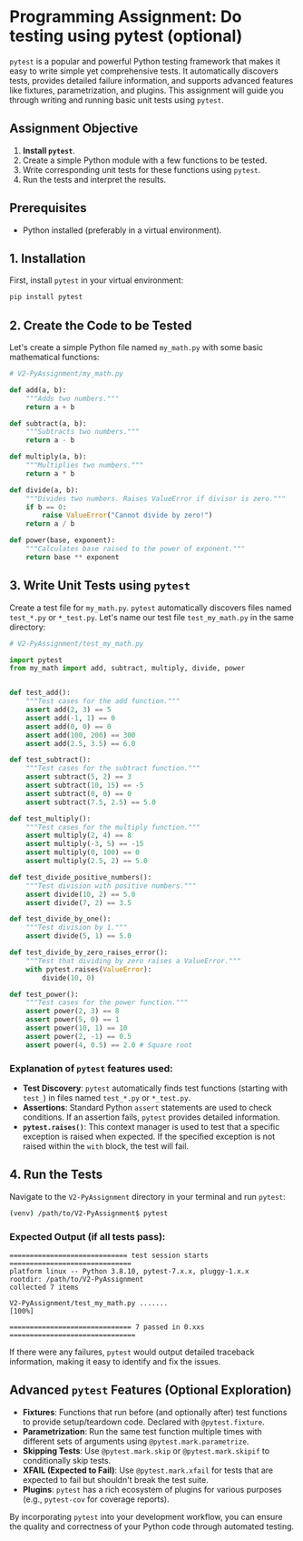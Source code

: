 # Programming Assignment: Do testing using pytest (optional)

`pytest` is a popular and powerful Python testing framework that makes it easy to write simple yet comprehensive tests. It automatically discovers tests, provides detailed failure information, and supports advanced features like fixtures, parametrization, and plugins. This assignment will guide you through writing and running basic unit tests using `pytest`.

## Assignment Objective

1.  **Install `pytest`**.
2.  Create a simple Python module with a few functions to be tested.
3.  Write corresponding unit tests for these functions using `pytest`.
4.  Run the tests and interpret the results.

## Prerequisites

*   Python installed (preferably in a virtual environment).

## 1. Installation

First, install `pytest` in your virtual environment:

```bash
pip install pytest
```

## 2. Create the Code to be Tested

Let's create a simple Python file named `my_math.py` with some basic mathematical functions:

```python
# V2-PyAssignment/my_math.py

def add(a, b):
    """Adds two numbers."""
    return a + b

def subtract(a, b):
    """Subtracts two numbers."""
    return a - b

def multiply(a, b):
    """Multiplies two numbers."""
    return a * b

def divide(a, b):
    """Divides two numbers. Raises ValueError if divisor is zero."""
    if b == 0:
        raise ValueError("Cannot divide by zero!")
    return a / b

def power(base, exponent):
    """Calculates base raised to the power of exponent."""
    return base ** exponent
```

## 3. Write Unit Tests using `pytest`

Create a test file for `my_math.py`. `pytest` automatically discovers files named `test_*.py` or `*_test.py`. Let's name our test file `test_my_math.py` in the same directory:

```python
# V2-PyAssignment/test_my_math.py

import pytest
from my_math import add, subtract, multiply, divide, power


def test_add():
    """Test cases for the add function."""
    assert add(2, 3) == 5
    assert add(-1, 1) == 0
    assert add(0, 0) == 0
    assert add(100, 200) == 300
    assert add(2.5, 3.5) == 6.0

def test_subtract():
    """Test cases for the subtract function."""
    assert subtract(5, 2) == 3
    assert subtract(10, 15) == -5
    assert subtract(0, 0) == 0
    assert subtract(7.5, 2.5) == 5.0

def test_multiply():
    """Test cases for the multiply function."""
    assert multiply(2, 4) == 8
    assert multiply(-3, 5) == -15
    assert multiply(0, 100) == 0
    assert multiply(2.5, 2) == 5.0

def test_divide_positive_numbers():
    """Test division with positive numbers."""
    assert divide(10, 2) == 5.0
    assert divide(7, 2) == 3.5

def test_divide_by_one():
    """Test division by 1."""
    assert divide(5, 1) == 5.0

def test_divide_by_zero_raises_error():
    """Test that dividing by zero raises a ValueError."""
    with pytest.raises(ValueError):
        divide(10, 0)

def test_power():
    """Test cases for the power function."""
    assert power(2, 3) == 8
    assert power(5, 0) == 1
    assert power(10, 1) == 10
    assert power(2, -1) == 0.5
    assert power(4, 0.5) == 2.0 # Square root
```

### Explanation of `pytest` features used:

*   **Test Discovery**: `pytest` automatically finds test functions (starting with `test_`) in files named `test_*.py` or `*_test.py`.
*   **Assertions**: Standard Python `assert` statements are used to check conditions. If an assertion fails, `pytest` provides detailed information.
*   **`pytest.raises()`**: This context manager is used to test that a specific exception is raised when expected. If the specified exception is not raised within the `with` block, the test will fail.

## 4. Run the Tests

Navigate to the `V2-PyAssignment` directory in your terminal and run `pytest`:

```bash
(venv) /path/to/V2-PyAssignment$ pytest
```

### Expected Output (if all tests pass):

```
============================= test session starts ==============================
platform linux -- Python 3.8.10, pytest-7.x.x, pluggy-1.x.x
rootdir: /path/to/V2-PyAssignment
collected 7 items                                                              

V2-PyAssignment/test_my_math.py .......                                  [100%]

============================== 7 passed in 0.xxs ===============================
```

If there were any failures, `pytest` would output detailed traceback information, making it easy to identify and fix the issues.

## Advanced `pytest` Features (Optional Exploration)

*   **Fixtures**: Functions that run before (and optionally after) test functions to provide setup/teardown code. Declared with `@pytest.fixture`.
*   **Parametrization**: Run the same test function multiple times with different sets of arguments using `@pytest.mark.parametrize`.
*   **Skipping Tests**: Use `@pytest.mark.skip` or `@pytest.mark.skipif` to conditionally skip tests.
*   **XFAIL (Expected to Fail)**: Use `@pytest.mark.xfail` for tests that are expected to fail but shouldn't break the test suite.
*   **Plugins**: `pytest` has a rich ecosystem of plugins for various purposes (e.g., `pytest-cov` for coverage reports).

By incorporating `pytest` into your development workflow, you can ensure the quality and correctness of your Python code through automated testing.
